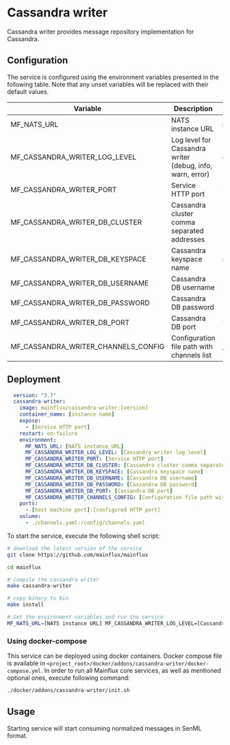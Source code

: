 # Cassandra writer

Cassandra writer provides message repository implementation for Cassandra.

## Configuration

The service is configured using the environment variables presented in the
following table. Note that any unset variables will be replaced with their
default values.

| Variable                            | Description                                                | Default               |
|-------------------------------------|------------------------------------------------------------|-----------------------|
| MF_NATS_URL                         | NATS instance URL                                          | nats://localhost:4222 |
| MF_CASSANDRA_WRITER_LOG_LEVEL       | Log level for Cassandra writer (debug, info, warn, error)  | error                 |
| MF_CASSANDRA_WRITER_PORT            | Service HTTP port                                          | 8180                  |
| MF_CASSANDRA_WRITER_DB_CLUSTER      | Cassandra cluster comma separated addresses                | 127.0.0.1             |
| MF_CASSANDRA_WRITER_DB_KEYSPACE     | Cassandra keyspace name                                    | mainflux              |
| MF_CASSANDRA_WRITER_DB_USERNAME     | Cassandra DB username                                      |                       |
| MF_CASSANDRA_WRITER_DB_PASSWORD     | Cassandra DB password                                      |                       |
| MF_CASSANDRA_WRITER_DB_PORT         | Cassandra DB port                                          | 9042                  |
| MF_CASSANDRA_WRITER_CHANNELS_CONFIG | Configuration file path with channels list                 | /config/channels.toml |
## Deployment

```yaml
  version: "3.7"
  cassandra-writer:
    image: mainflux/cassandra-writer:[version]
    container_name: [instance name]
    expose:
      - [Service HTTP port]
    restart: on-failure
    environment:
      MF_NATS_URL: [NATS instance URL]
      MF_CASSANDRA_WRITER_LOG_LEVEL: [Cassandra writer log level]
      MF_CASSANDRA_WRITER_PORT: [Service HTTP port]
      MF_CASSANDRA_WRITER_DB_CLUSTER: [Cassandra cluster comma separated addresses]
      MF_CASSANDRA_WRITER_DB_KEYSPACE: [Cassandra keyspace name]
      MF_CASSANDRA_WRITER_DB_USERNAME: [Cassandra DB username]
      MF_CASSANDRA_WRITER_DB_PASSWORD: [Cassandra DB password]
      MF_CASSANDRA_WRITER_DB_PORT: [Cassandra DB port]
      MF_CASSANDRA_WRITER_CHANNELS_CONFIG: [Configuration file path with channels list]
    ports:
      - [host machine port]:[configured HTTP port]
    volume:
      - ./channels.yaml:/config/channels.yaml
```

To start the service, execute the following shell script:

```bash
# download the latest version of the service
git clone https://github.com/mainflux/mainflux

cd mainflux

# compile the cassandra writer
make cassandra-writer

# copy binary to bin
make install

# Set the environment variables and run the service
MF_NATS_URL=[NATS instance URL] MF_CASSANDRA_WRITER_LOG_LEVEL=[Cassandra writer log level] MF_CASSANDRA_WRITER_PORT=[Service HTTP port] MF_CASSANDRA_WRITER_DB_CLUSTER=[Cassandra cluster comma separated addresses] MF_CASSANDRA_WRITER_DB_KEYSPACE=[Cassandra keyspace name] MF_CASSANDRA_READER_DB_USERNAME=[Cassandra DB username] MF_CASSANDRA_READER_DB_PASSWORD=[Cassandra DB password] MF_CASSANDRA_READER_DB_PORT=[Cassandra DB port] MF_CASSANDRA_WRITER_CHANNELS_CONFIG=[Configuration file path with channels list] $GOBIN/mainflux-cassandra-writer

```

### Using docker-compose

This service can be deployed using docker containers. Docker compose file is
available in `<project_root>/docker/addons/cassandra-writer/docker-compose.yml`.
In order to run all Mainflux core services, as well as mentioned optional ones,
execute following command:

```bash
./docker/addons/cassandra-writer/init.sh
```

## Usage

Starting service will start consuming normalized messages in SenML format.

[doc]: http://mainflux.readthedocs.io
